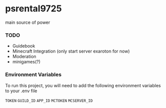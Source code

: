 # psrental9725

main source of power

### TODO

- Guidebook
- Minecraft Integration (only start server exaroton for now)
- Moderation
- minigames(?)

### Environment Variables

To run this project, you will need to add the following environment variables to your .env file

`TOKEN`
`GUILD_ID`
`APP_ID`
`MCTOKEN`
`MCSERVER_ID`
